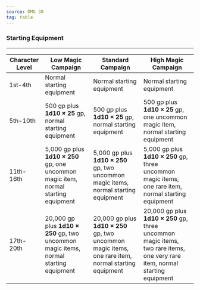 ```yaml
---
source: DMG 38
tag: table
---
```


### Starting Equipment
---
|Character Level|Low Magic Campaign|Standard Campaign|High Magic Campaign|
|----|-----|-----|------|
|1st-4th|Normal starting equipment|Normal starting equipment|Normal starting equipment|
|5th-10th|500 gp plus **1d10 × 25** gp, normal starting equipment|500 gp plus **1d10 × 25** gp, normal starting equipment|500 gp plus **1d10 × 25** gp, one uncommon magic item, normal starting equipment|
|11th-16th|5,000 gp plus **1d10 × 250** gp, one uncommon magic item, normal starting equipment|5,000 gp plus **1d10 × 250** gp, two uncommon magic items, normal starting equipment|5,000 gp plus **1d10 × 250** gp, three uncommon magic items, one rare item, normal starting equipment|
|17th-20th|20,000 gp plus **1d10 × 250** gp, two uncommon magic items, normal starting equipment|20,000 gp plus **1d10 × 250** gp, two uncommon magic items, one rare item, normal starting equipment|20,000 gp plus **1d10 × 250** gp, three uncommon magic items, two rare items, one very rare item, normal starting equipment|
